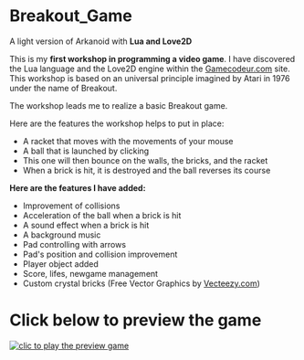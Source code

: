 # Breakout_Game

A light version of Arkanoid with **Lua and Love2D**

This is my **first workshop in programming a video game**. I have discovered the Lua language and the Love2D engine within the [Gamecodeur.com](https://www.gamecodeur.fr) site. This workshop is based on an universal principle imagined by Atari in 1976 under the name of Breakout.

The workshop leads me to realize a basic Breakout game.

Here are the features the workshop helps to put in place:

- A racket that moves with the movements of your mouse
- A ball that is launched by clicking
- This one will then bounce on the walls, the bricks, and the racket
- When a brick is hit, it is destroyed and the ball reverses its course

**Here are the features I have added:**

- Improvement of collisions
- Acceleration of the ball when a brick is hit
- A sound effect when a brick is hit
- A background music
- Pad controlling with arrows
- Pad's position and collision improvement
- Player object added
- Score, lifes, newgame management
- Custom crystal bricks (Free Vector Graphics by <a target="_blank" href="https://www.vecteezy.com/">Vecteezy.com</a>)

# Click below to preview the game

[![clic to play the preview game](https://img.youtube.com/vi/y5s97LbQfeE/0.jpg)](https://www.youtube.com/embed/y5s97LbQfeE?ecver=2)
